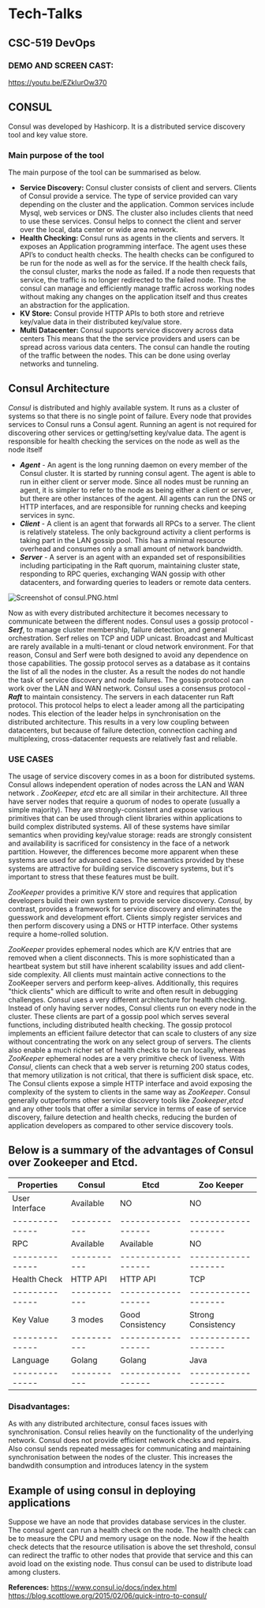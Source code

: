 # Tech-Talks
## CSC-519 DevOps

### DEMO AND SCREEN CAST:
https://youtu.be/EZkIurOw370


## CONSUL ##
 
Consul was developed by Hashicorp. It is a distributed service discovery tool and key value store. 

### Main purpose of the tool ###
The main purpose of the tool can be summarised as below.
* **Service Discovery:** Consul cluster consists of client and servers. Clients of Consul provide a service. The type of service provided can vary depending on the cluster and the application. Common services include Mysql, web services or DNS. The cluster also includes clients that need to use these services. Consul helps to connect the client and server over the local, data center or wide area network.
* **Health Checking:** Consul runs as agents in the clients and servers. It exposes an Application programming interface. The agent uses these API’s to conduct health checks. The health checks can be configured to be run for the node as well as for the service. If the health check fails, the consul cluster, marks the node as failed. If a node then requests that service, the traffic is no longer redirected to the failed node. Thus the consul can manage and efficiently manage traffic across working nodes without making any changes on the application itself and thus creates an abstraction for the application.
* **KV Store:**  Consul provide HTTP APIs to both store and retrieve key/value data in their distributed key/value store.
* **Multi Datacenter:** Consul supports service discovery across data centers This means that the the service providers and users can be spread across various data centers. The consul can handle the routing of the traffic between the nodes. This can be done using overlay networks and tunneling.

## Consul Architecture ##
_Consul_ is distributed and highly available system. It runs as a cluster of systems so that there is no single point of failure. 
Every node that provides services to Consul runs a Consul agent. Running an agent is not required for discovering other services or getting/setting key/value data. The agent is responsible for health checking the services on the node as well as the node itself

* _**Agent**_ - An agent is the long running daemon on every member of the Consul cluster. It is started by running consul agent. The agent is able to run in either client or server mode. Since all nodes must be running an agent, it is simpler to refer to the node as being either a client or server, but there are other instances of the agent. All agents can run the DNS or HTTP interfaces, and are responsible for running checks and keeping services in sync.
* _**Client**_ - A client is an agent that forwards all RPCs to a server. The client is relatively stateless. The only background activity a client performs is taking part in the LAN gossip pool. This has a minimal resource overhead and consumes only a small amount of network bandwidth.
* _**Server**_ - A server is an agent with an expanded set of responsibilities including participating in the Raft quorum, maintaining cluster state, responding to RPC queries, exchanging WAN gossip with other datacenters, and forwarding queries to leaders or remote data centers.

![Screenshot of consul.PNG.html](https://github.ncsu.edu/abandar/Tech-Talks/blob/master/consul.PNG)

Now as with every distributed architecture it becomes necessary to communicate  between the different nodes. Consul uses a gossip protocol - _**Serf**_,  to manage cluster membership, failure detection, and general orchestration.
 Serf relies on TCP and UDP unicast. Broadcast and Multicast are rarely available in a multi-tenant or cloud network environment. For that reason, Consul and Serf were both designed to avoid any dependence on those capabilities.
The gossip protocol serves as a database as it contains the list of all the nodes in the cluster. As a result the nodes do not handle the task of service discovery and node failures. The gossip protocol can work over the LAN and WAN network.
Consul uses a consensus protocol - _**Raft**_ to maintain consistency. The servers in each datacenter run Raft protocol. This protocol helps to elect a leader among all the participating nodes. This election of the leader helps in synchronisation on the distributed architecture.
This results in a very low coupling between datacenters, but because of failure detection, connection caching and multiplexing, cross-datacenter requests are relatively fast and reliable.

### USE CASES ###
The usage of service discovery comes in as a boon for distributed systems. Consul allows independent operation of nodes across the LAN and WAN network .
_ZooKeeper, etcd_ etc are all similar in their architecture. All three have server nodes that require a quorum of nodes to operate (usually a simple majority). They are strongly-consistent and expose various primitives that can be used through client libraries within applications to build complex distributed systems.
All of these systems have similar semantics when providing key/value storage: reads are strongly consistent and availability is sacrificed for consistency in the face of a network partition. However, the differences become more apparent when these systems are used for advanced cases.
The semantics provided by these systems are attractive for building service discovery systems, but it's important to stress that these features must be built. 

_ZooKeeper_ provides a primitive K/V store and requires that application developers build their own system to provide service discovery. 
_Consul,_ by contrast, provides a framework for service discovery and eliminates the guesswork and development effort. Clients simply register services and then perform discovery using a DNS or HTTP interface. Other systems require a home-rolled solution.

_ZooKeeper_ provides ephemeral nodes which are K/V entries that are removed when a client disconnects. This is more sophisticated than a heartbeat system but still have inherent scalability issues and add client-side complexity. All clients must maintain active connections to the ZooKeeper servers and perform keep-alives. Additionally, this requires "thick clients" which are difficult to write and often result in debugging challenges.
_Consul_ uses a very different architecture for health checking. Instead of only having server nodes, Consul clients run on every node in the cluster. These clients are part of a gossip pool which serves several functions, including distributed health checking. 
The gossip protocol implements an efficient failure detector that can scale to clusters of any size without concentrating the work on any select group of servers. The clients also enable a much richer set of health checks to be run locally, whereas _ZooKeeper_ ephemeral nodes are a very primitive check of liveness.
With _Consul_, clients can check that a web server is returning 200 status codes, that memory utilization is not critical, that there is sufficient disk space, etc. The Consul clients expose a simple HTTP interface and avoid exposing the complexity of the system to clients in the same way as _ZooKeeper_.
Consul generally outperforms other service discovery tools like _Zookeeper_,_etcd_ and any other tools that offer a similar service in terms of ease of service discovery, failure detection and health checks, reducing the burden of application developers as compared to other service discovery tools.
 
## Below is a summary of the advantages of Consul over Zookeeper and Etcd. ##

| Properties     | Consul      | Etcd               | Zoo Keeper          |
| -------------- | ----------- | ------------------ | ------------------- |
| User Interface | Available   | NO                 | NO                  |
| -------------- | ----------- | ------------------ | ------------------- |
| RPC            | Available   | Available          | NO                  |
| -------------- | ----------- | ------------------ | ------------------- |
| Health Check   |HTTP API     | HTTP API           | TCP                 |
| -------------- | ----------- | ------------------ | ------------------- |
| Key Value      | 3 modes     | Good Consistency   | Strong Consistency  |
| -------------- | ----------- | ------------------ | ------------------- |
| Language       | Golang      | Golang             | Java                |
| -------------- | ----------- | ------------------ | ------------------- |

### Disadvantages: ###
As with any distributed architecture, consul faces issues with synchronisation. Consul relies heavily on the functionality of the underlying network. Consul does not provide efficient network checks and repairs.
Also consul sends repeated messages for communicating and maintaining synchronisation between the nodes of the cluster. This increases the bandwdith consumption and introduces latency in the system

## Example of using consul in deploying applications  ##
Suppose we have an node that provides database services in the cluster. The consul agent can run a health check on the node. The health check can be to measure the CPU and memory usage on the node. Now if the health check detects that the resource utilisation is above the set threshold, consul can redirect the traffic to other nodes that provide that service and this can avoid load on the existing node. Thus consul can be used to distribute load among clusters.

**References:**
https://www.consul.io/docs/index.html
https://blog.scottlowe.org/2015/02/06/quick-intro-to-consul/


